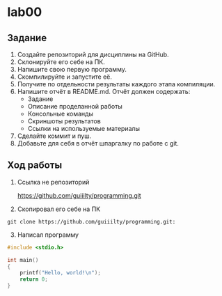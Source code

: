 # lab00

## Задание

1. Создайте репозиторий для дисциплины на GitHub.
2. Склонируйте его себе на ПК.
3. Напишите свою первую программу.
4. Скомпилируйте и запустите её.
5. Получите по отдельности результаты каждого этапа компиляции.
6. Напишите отчёт в README.md. Отчёт должен содержать:
    * Задание
    * Описание проделанной работы
    * Консольные команды
    * Скриншоты результатов
    * Ссылки на используемые материалы
7. Сделайте коммит и пуш.
8. Добавьте для себя в отчёт шпаргалку по работе с git.

## Ход работы 
1. Ссылка не репозиторий

    https://github.com/guiiilty/programming.git

2. Скопировал его себе на ПК

```shell 
git clone https://github.com/guiiilty/programming.git:

```
3. Написал программу

```c
#include <stdio.h>

int main()
{
    printf("Hello, world!\n");
    return 0;
}
